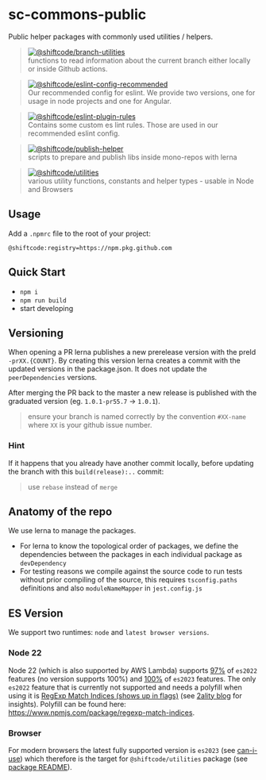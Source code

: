 # sc-commons-public

Public helper packages with commonly used utilities / helpers.


>[![@shiftcode/branch-utilities](https://img.shields.io/github/package-json/v/shiftcode/sc-commons-public?filename=packages%2Fbranch-utilities%2Fpackage.json&label=%40shiftcode%2Fbranch-utilities)](packages/branch-utilities) \
>functions to read information about the current branch either locally or inside Github actions.

>[![@shiftcode/eslint-config-recommended](https://img.shields.io/github/package-json/v/shiftcode/sc-commons-public?filename=packages%2Feslint-config-recommended%2Fpackage.json&label=%40shiftcode%2Feslint-config-recommended)](packages/eslint-config-recommended) \
>Our recommended config for eslint. We provide two versions, one for usage in node projects and one for Angular.

>[![@shiftcode/eslint-plugin-rules](https://img.shields.io/github/package-json/v/shiftcode/sc-commons-public?filename=packages%2Feslint-plugin-rules%2Fpackage.json&label=%40shiftcode%2Feslint-plugin-rules)](packages/eslint-plugin-rules) \
>Contains some custom es lint rules. Those are used in our recommended eslint config.
 
>[![@shiftcode/publish-helper](https://img.shields.io/github/package-json/v/shiftcode/sc-commons-public?filename=packages%2Fpublish-helper%2Fpackage.json&label=%40shiftcode%2Fpublish-helper)](packages/publish-helper)\
>scripts to prepare and publish libs inside mono-repos with lerna

>[![@shiftcode/utilities](https://img.shields.io/github/package-json/v/shiftcode/sc-commons-public?filename=packages%2Futilities%2Fpackage.json&label=%40shiftcode%2Futilities)](packages/utilities)\
>various utility functions, constants and helper types - usable in Node and Browsers

## Usage
Add a `.npmrc` file to the root of your project:
```
@shiftcode:registry=https://npm.pkg.github.com
```

## Quick Start
* `npm i`
* `npm run build`
* start developing


## Versioning
When opening a PR lerna publishes a new prerelease version with the preId `-prXX.{COUNT}`.
By creating this version lerna creates a commit with the updated versions in the package.json. It does not update the `peerDependencies` versions.

After merging the PR back to the master a new release is published with the graduated version (eg. `1.0.1-pr55.7` -> `1.0.1`).

> ensure your branch is named correctly by the convention `#XX-name` where `XX` is your github issue number.

### Hint
If it happens that you already have another commit locally, before updating the branch with this `build(release):..` commit:
> use `rebase` instead of `merge`


## Anatomy of the repo

We use lerna to manage the packages.
- For lerna to know the topological order of packages, we define the dependencies between the packages in each individual package as `devDependency`
- For testing reasons we compile against the source code to run tests without prior compiling of the source, this requires `tsconfig.paths` definitions and also `moduleNameMapper` in `jest.config.js`

## ES Version
We support two runtimes: `node` and `latest browser versions`.

### Node 22
Node 22 (which is also supported by AWS Lambda) supports [97%](https://node.green/#ES2022) of `es2022` features 
(no version supports 100%) and [100%](https://node.green/#ES2023) of `es2023` features.
The only `es2022` feature that is currently not supported and needs a polyfill when using it is
[RegExp Match Indices (shows up in flags)](https://node.green/#ES2022-features-RegExp-Match-Indices---hasIndices-----d--flag-) (see [2ality blog](https://2ality.com/2019/12/regexp-match-indices.html) for insights). 
Polyfill can be found here: https://www.npmjs.com/package/regexp-match-indices.

### Browser
For modern browsers the latest fully supported version is `es2023` (see [can-i-use](https://caniuse.com/?search=es2023))
which therefore is the target for `@shiftcode/utilities` package (see [package README](./packages/utilities/README.md)).
